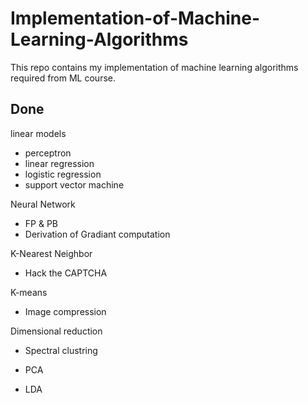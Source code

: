 # Implementation-of-Machine-Learning-Algorithms

This repo contains my implementation of machine learning algorithms required from ML course.

## Done

linear models

- perceptron
- linear regression
- logistic regression
- support vector machine



Neural Network

- FP & PB
- Derivation of Gradiant computation



K-Nearest Neighbor

- Hack the CAPTCHA



K-means

- Image compression



Dimensional reduction

- Spectral clustring

- PCA

- LDA